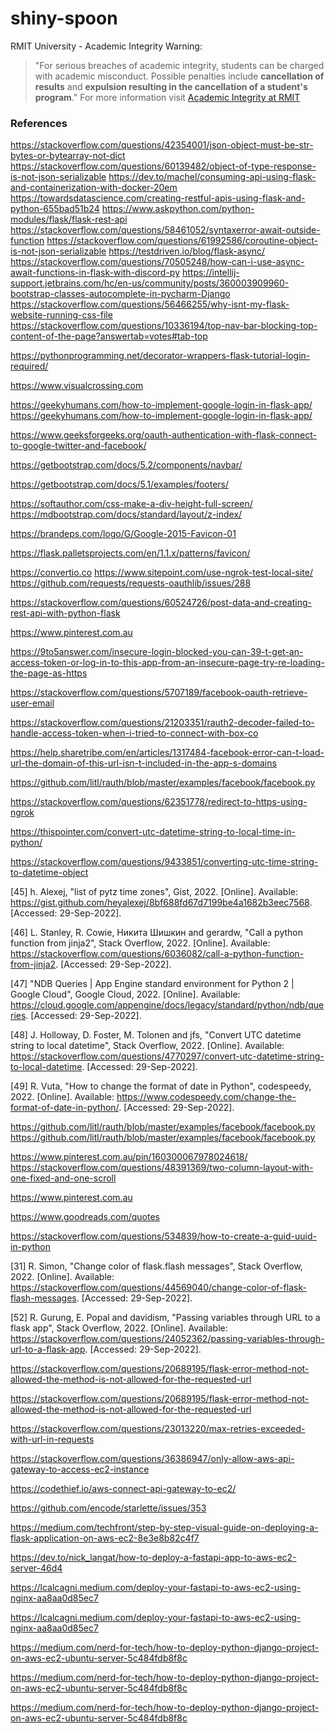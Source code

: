 # shiny-spoon

RMIT University - Academic Integrity Warning:
> "For serious breaches of academic integrity, students can be charged with academic misconduct. Possible penalties
> include **cancellation of results** and **expulsion resulting in the cancellation of a student's program**."
> For more information
> visit [Academic Integrity at RMIT](https://www.rmit.edu.au/students/my-course/assessment-results/academic-integrity)

### References

https://stackoverflow.com/questions/42354001/json-object-must-be-str-bytes-or-bytearray-not-dict
https://stackoverflow.com/questions/60139482/object-of-type-response-is-not-json-serializable
https://dev.to/machel/consuming-api-using-flask-and-containerization-with-docker-20em
https://towardsdatascience.com/creating-restful-apis-using-flask-and-python-655bad51b24
https://www.askpython.com/python-modules/flask/flask-rest-api
https://stackoverflow.com/questions/58461052/syntaxerror-await-outside-function
https://stackoverflow.com/questions/61992586/coroutine-object-is-not-json-serializable
https://testdriven.io/blog/flask-async/
https://stackoverflow.com/questions/70505248/how-can-i-use-async-await-functions-in-flask-with-discord-py
https://intellij-support.jetbrains.com/hc/en-us/community/posts/360003909960-bootstrap-classes-autocomplete-in-pycharm-Django
https://stackoverflow.com/questions/56466255/why-isnt-my-flask-website-running-css-file
https://stackoverflow.com/questions/10336194/top-nav-bar-blocking-top-content-of-the-page?answertab=votes#tab-top

https://pythonprogramming.net/decorator-wrappers-flask-tutorial-login-required/

https://www.visualcrossing.com

https://geekyhumans.com/how-to-implement-google-login-in-flask-app/
https://geekyhumans.com/how-to-implement-google-login-in-flask-app/

https://www.geeksforgeeks.org/oauth-authentication-with-flask-connect-to-google-twitter-and-facebook/

https://getbootstrap.com/docs/5.2/components/navbar/

https://getbootstrap.com/docs/5.1/examples/footers/

https://softauthor.com/css-make-a-div-height-full-screen/
https://mdbootstrap.com/docs/standard/layout/z-index/

https://brandeps.com/logo/G/Google-2015-Favicon-01

https://flask.palletsprojects.com/en/1.1.x/patterns/favicon/

https://convertio.co
https://www.sitepoint.com/use-ngrok-test-local-site/
https://github.com/requests/requests-oauthlib/issues/288

https://stackoverflow.com/questions/60524726/post-data-and-creating-rest-api-with-python-flask

https://www.pinterest.com.au

https://9to5answer.com/insecure-login-blocked-you-can-39-t-get-an-access-token-or-log-in-to-this-app-from-an-insecure-page-try-re-loading-the-page-as-https

https://stackoverflow.com/questions/5707189/facebook-oauth-retrieve-user-email

https://stackoverflow.com/questions/21203351/rauth2-decoder-failed-to-handle-access-token-when-i-tried-to-connect-with-box-co

https://help.sharetribe.com/en/articles/1317484-facebook-error-can-t-load-url-the-domain-of-this-url-isn-t-included-in-the-app-s-domains

https://github.com/litl/rauth/blob/master/examples/facebook/facebook.py

https://stackoverflow.com/questions/62351778/redirect-to-https-using-ngrok

https://thispointer.com/convert-utc-datetime-string-to-local-time-in-python/

https://stackoverflow.com/questions/9433851/converting-utc-time-string-to-datetime-object

[45] h. Alexej, "list of pytz time zones", Gist, 2022. [Online]. Available: <https://gist.github.com/heyalexej/8bf688fd67d7199be4a1682b3eec7568>. [Accessed: 29-Sep-2022].

[46] L. Stanley, R. Cowie, Никита Шишкин and gerardw, "Call a python function from jinja2", Stack Overflow, 2022. [Online]. Available: <https://stackoverflow.com/questions/6036082/call-a-python-function-from-jinja2>. [Accessed: 29-Sep-2022].

[47] "NDB Queries | App Engine standard environment for Python 2 | Google Cloud", Google Cloud, 2022. [Online]. Available: <https://cloud.google.com/appengine/docs/legacy/standard/python/ndb/queries>. [Accessed: 29-Sep-2022].

[48] J. Holloway, D. Foster, M. Tolonen and jfs, "Convert UTC datetime string to local datetime", Stack Overflow, 2022. [Online]. Available: <https://stackoverflow.com/questions/4770297/convert-utc-datetime-string-to-local-datetime>. [Accessed: 29-Sep-2022].

[49] R. Vuta, "How to change the format of date in Python", codespeedy, 2022. [Online]. Available: <https://www.codespeedy.com/change-the-format-of-date-in-python/>. [Accessed: 29-Sep-2022].

https://github.com/litl/rauth/blob/master/examples/facebook/facebook.py
https://github.com/litl/rauth/blob/master/examples/facebook/facebook.py

https://www.pinterest.com.au/pin/160300067978024618/
https://stackoverflow.com/questions/48391369/two-column-layout-with-one-fixed-and-one-scroll

https://www.pinterest.com.au

https://www.goodreads.com/quotes

https://stackoverflow.com/questions/534839/how-to-create-a-guid-uuid-in-python

[31] R. Simon, "Change color of flask.flash messages", Stack Overflow, 2022. [Online]. Available: <https://stackoverflow.com/questions/44569040/change-color-of-flask-flash-messages>. [Accessed: 29-Sep-2022].




[52] R. Gurung, E. Popal and davidism, "Passing variables through URL to a flask app", Stack Overflow, 2022. [Online]. Available: <https://stackoverflow.com/questions/24052362/passing-variables-through-url-to-a-flask-app>. [Accessed: 29-Sep-2022].



https://stackoverflow.com/questions/20689195/flask-error-method-not-allowed-the-method-is-not-allowed-for-the-requested-url

https://stackoverflow.com/questions/20689195/flask-error-method-not-allowed-the-method-is-not-allowed-for-the-requested-url



https://stackoverflow.com/questions/23013220/max-retries-exceeded-with-url-in-requests

https://stackoverflow.com/questions/36386947/only-allow-aws-api-gateway-to-access-ec2-instance

https://codethief.io/aws-connect-api-gateway-to-ec2/

https://github.com/encode/starlette/issues/353

https://medium.com/techfront/step-by-step-visual-guide-on-deploying-a-flask-application-on-aws-ec2-8e3e8b82c4f7

https://dev.to/nick_langat/how-to-deploy-a-fastapi-app-to-aws-ec2-server-46d4

https://lcalcagni.medium.com/deploy-your-fastapi-to-aws-ec2-using-nginx-aa8aa0d85ec7

https://lcalcagni.medium.com/deploy-your-fastapi-to-aws-ec2-using-nginx-aa8aa0d85ec7

https://medium.com/nerd-for-tech/how-to-deploy-python-django-project-on-aws-ec2-ubuntu-server-5c484fdb8f8c

https://medium.com/nerd-for-tech/how-to-deploy-python-django-project-on-aws-ec2-ubuntu-server-5c484fdb8f8c

https://medium.com/nerd-for-tech/how-to-deploy-python-django-project-on-aws-ec2-ubuntu-server-5c484fdb8f8c